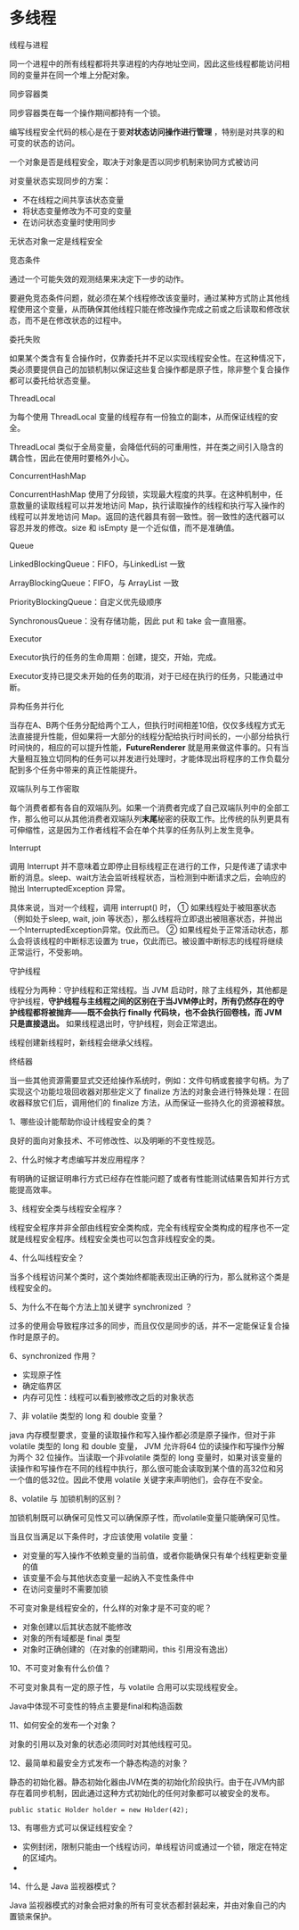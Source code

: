 # 多线程

线程与进程

同一个进程中的所有线程都将共享进程的内存地址空间，因此这些线程都能访问相同的变量并在同一个堆上分配对象。

同步容器类

同步容器类在每一个操作期间都持有一个锁。

编写线程安全代码的核心是在于要**对状态访问操作进行管理** ，特别是对共享的和可变的状态的访问。

一个对象是否是线程安全，取决于对象是否以同步机制来协同方式被访问

对变量状态实现同步的方案：

- 不在线程之间共享该状态变量
- 将状态变量修改为不可变的变量
- 在访问状态变量时使用同步

无状态对象一定是线程安全

竞态条件

通过一个可能失效的观测结果来决定下一步的动作。

要避免竞态条件问题，就必须在某个线程修改该变量时，通过某种方式防止其他线程使用这个变量，从而确保其他线程只能在修改操作完成之前或之后读取和修改状态，而不是在修改状态的过程中。

委托失败

如果某个类含有复合操作时，仅靠委托并不足以实现线程安全性。在这种情况下，类必须要提供自己的加锁机制以保证这些复合操作都是原子性，除非整个复合操作都可以委托给状态变量。

ThreadLocal

为每个使用 ThreadLocal 变量的线程存有一份独立的副本，从而保证线程的安全。

ThreadLocal 类似于全局变量，会降低代码的可重用性，并在类之间引入隐含的耦合性，因此在使用时要格外小心。

ConcurrentHashMap

ConcurrentHashMap 使用了分段锁，实现最大程度的共享。在这种机制中，任意数量的读取线程可以并发地访问 Map，执行读取操作的线程和执行写入操作的线程可以并发地访问 Map。返回的迭代器具有弱一致性。弱一致性的迭代器可以容忍并发的修改。size 和 isEmpty 是一个近似值，而不是准确值。

Queue

LinkedBlockingQueue：FIFO，与LinkedList 一致

ArrayBlockingQueue：FIFO，与 ArrayList 一致

PriorityBlockingQueue：自定义优先级顺序

SynchronousQueue：没有存储功能，因此 put 和 take 会一直阻塞。

Executor

Executor执行的任务的生命周期：创建，提交，开始，完成。

Executor支持已提交未开始的任务的取消，对于已经在执行的任务，只能通过中断。

异构任务并行化

当存在A、B两个任务分配给两个工人，但执行时间相差10倍，仅仅多线程方式无法直接提升性能，但如果将一大部分的线程分配给执行时间长的，一小部分给执行时间快的，相应的可以提升性能，**FutureRenderer** 就是用来做这件事的。只有当大量相互独立切同构的任务可以并发进行处理时，才能体现出将程序的工作负载分配到多个任务中带来的真正性能提升。

双端队列与工作密取

每个消费者都有各自的双端队列。如果一个消费者完成了自己双端队列中的全部工作，那么他可以从其他消费者双端队列**末尾**秘密的获取工作。比传统的队列更具有可伸缩性，这是因为工作者线程不会在单个共享的任务队列上发生竞争。

Interrupt

调用 Interrupt 并不意味着立即停止目标线程正在进行的工作，只是传递了请求中断的消息。sleep、wait方法会监听线程状态，当检测到中断请求之后，会响应的抛出 InterruptedException 异常。

具体来说，当对一个线程，调用 interrupt() 时，
① 如果线程处于被阻塞状态（例如处于sleep, wait, join 等状态），那么线程将立即退出被阻塞状态，并抛出一个InterruptedException异常。仅此而已。
② 如果线程处于正常活动状态，那么会将该线程的中断标志设置为 true，仅此而已。被设置中断标志的线程将继续正常运行，不受影响。

守护线程

线程分为两种：守护线程和正常线程。当 JVM 启动时，除了主线程外，其他都是守护线程，**守护线程与主线程之间的区别在于当JVM停止时，所有仍然存在的守护线程都将被抛弃——既不会执行 finally 代码块，也不会执行回卷栈，而 JVM 只是直接退出。**  如果线程退出时，守护线程，则会正常退出。

线程创建新线程时，新线程会继承父线程。

终结器

当一些其他资源需要显式交还给操作系统时，例如：文件句柄或套接字句柄。为了实现这个功能垃圾回收器对那些定义了 finalize 方法的对象会进行特殊处理：在回收器释放它们后，调用他们的 finalize 方法，从而保证一些持久化的资源被释放。

1、哪些设计能帮助你设计线程安全的类？

良好的面向对象技术、不可修改性、以及明晰的不变性规范。

2、什么时候才考虑编写并发应用程序？

有明确的证据证明串行方式已经存在性能问题了或者有性能测试结果告知并行方式能提高效率。

3、线程安全类与线程安全程序？

线程安全程序并非全部由线程安全类构成，完全有线程安全类构成的程序也不一定就是线程安全程序。线程安全类也可以包含非线程安全的类。

4、什么叫线程安全？

当多个线程访问某个类时，这个类始终都能表现出正确的行为，那么就称这个类是线程安全的。

5、为什么不在每个方法上加关键字 synchronized ？

过多的使用会导致程序过多的同步，而且仅仅是同步的话，并不一定能保证复合操作时是原子的。

6、synchronized 作用？

- 实现原子性
- 确定临界区
- 内存可见性：线程可以看到被修改之后的对象状态

7、非 volatile 类型的 long 和 double 变量？

java 内存模型要求，变量的读取操作和写入操作都必须是原子操作，但对于非 volatile 类型的 long 和 double 变量， JVM 允许将64 位的读操作和写操作分解为两个 32 位操作。当读取一个非volatile 类型的 long 变量时，如果对该变量的读操作和写操作在不同的线程中执行，那么很可能会读取到某个值的高32位和另一个值的低32位。因此不使用 volatile 关键字来声明他们，会存在不安全。

8、volatile 与 加锁机制的区别？

加锁机制既可以确保可见性又可以确保原子性，而volatile变量只能确保可见性。

当且仅当满足以下条件时，才应该使用 volatile 变量：

- 对变量的写入操作不依赖变量的当前值，或者你能确保只有单个线程更新变量的值
- 该变量不会与其他状态变量一起纳入不变性条件中
- 在访问变量时不需要加锁

不可变对象是线程安全的，什么样的对象才是不可变的呢？

- 对象创建以后其状态就不能修改
- 对象的所有域都是 final 类型
- 对象时正确创建的（在对象的创建期间，this 引用没有逸出）

10、不可变对象有什么价值？

不可变对象具有一定的原子性，与 volatile 合用可以实现线程安全。

Java中体现不可变性的特点主要是final和构造函数

11、如何安全的发布一个对象？

对象的引用以及对象的状态必须同时对其他线程可见。

12、最简单和最安全方式发布一个静态构造的对象？

静态的初始化器。静态初始化器由JVM在类的初始化阶段执行。由于在JVM内部存在着同步机制，因此通过这种方式初始化的任何对象都可以被安全的发布。

```
public static Holder holder = new Holder(42);
```

13、有哪些方式可以保证线程安全？

- 实例封闭，限制只能由一个线程访问，单线程访问或通过一个锁，限定在特定的区域内。
- 

14、什么是 Java 监视器模式？

 Java 监视器模式的对象会把对象的所有可变状态都封装起来，并由对象自己的内置锁来保护。



